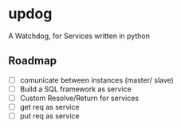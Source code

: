 # updog
A Watchdog, for Services written in python

## Roadmap
- [ ] comunicate between instances (master/ slave)
- [ ] Build a SQL framework as service
- [ ] Custom Resolve/Return for services
- [ ] get req as service
- [ ] put req as service
